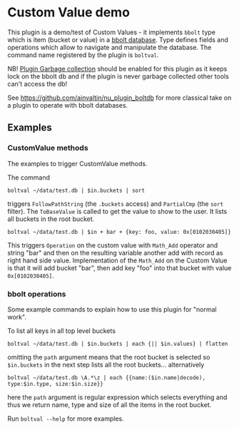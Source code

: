 # Custom Value demo

This plugin is a demo/test of Custom Values - it implements `bbolt` type
which is item (bucket or value) in a [bbolt database](https://github.com/etcd-io/bbolt).
Type defines fields and operations which allow to navigate and manipulate the database.
The command name registered by the plugin is `boltval`.

NB! [Plugin Garbage collection](https://www.nushell.sh/book/plugins.html#plugin-garbage-collector)
should be enabled for this plugin as it keeps lock on the bbolt db and if the
plugin is never garbage collected other tools can't access the db!

See https://github.com/ainvaltin/nu_plugin_boltdb for more classical take on a
plugin to operate with bbolt databases.

## Examples

### CustomValue methods
The examples to trigger CustomValue methods.

The command
```nushell
boltval ~/data/test.db | $in.buckets | sort
```
triggers `FollowPathString` (the `.buckets` access) and `PartialCmp` (the `sort` filter).
The `ToBaseValue` is called to get the value to show to the user.
It lists all buckets in the root bucket.

```nushell
boltval ~/data/test.db | $in + bar + {key: foo, value: 0x[0102030405]}
```
This triggers `Operation` on the custom value with `Math_Add` operator and string "bar"
and then on the resulting variable another add with record as right hand side value.
Implementation of the `Math_Add` on the Custom Value is that it will add bucket "bar",
then add key "foo" into that bucket with value `0x[0102030405]`.

### bbolt operations
Some example commands to explain how to use this plugin for "normal work".

To list all keys in all top level buckets
```nushell
boltval ~/data/test.db | $in.buckets | each {|| $in.values} | flatten
```
omitting the `path` argument means that the root bucket is selected so `$in.buckets` in the
next step lists all the root buckets... alternatively

```nushell
boltval ~/data/test.db \A.*\z | each {{name:($in.name|decode), type:$in.type, size:$in.size}}
```
here the `path` argument is regular expression which selects everything and thus we return
name, type and size of all the items in the root bucket.

Run `boltval --help` for more examples.
